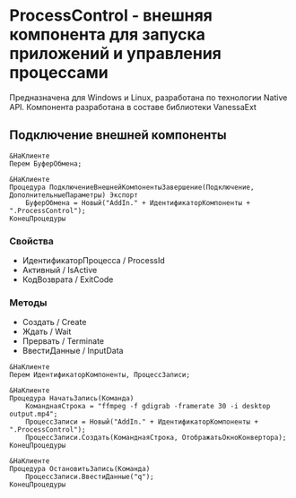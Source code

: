 # ProcessControl - внешняя компонента для запуска приложений и управления процессами

Предназначена для Windows и Linux, разработана по технологии Native API.
Компонента разработана в составе библиотеки VanessaExt

## Подключение внешней компоненты

```bsl
&НаКлиенте
Перем БуферОбмена;

&НаКлиенте
Процедура ПодключениеВнешнейКомпонентыЗавершение(Подключение, ДополнительныеПараметры) Экспорт
	БуферОбмена = Новый("AddIn." + ИдентификаторКомпоненты + ".ProcessControl");
КонецПроцедуры	

```
### Свойства
- ИдентификаторПроцесса / ProcessId</a>
- Активный / IsActive</a>
- КодВозврата / ExitCode</a>

### Методы
- Создать / Create
- Ждать / Wait
- Прервать / Terminate
- ВвестиДанные / InputData

```bsl
&НаКлиенте
Перем ИдентификаторКомпоненты, ПроцессЗаписи;

&НаКлиенте
Процедура НачатьЗапись(Команда)
	КоманднаяСтрока = "ffmpeg -f gdigrab -framerate 30 -i desktop output.mp4";
	ПроцессЗаписи = Новый("AddIn." + ИдентификаторКомпоненты + ".ProcessControl");
	ПроцессЗаписи.Создать(КоманднаяСтрока, ОтображатьОкноКонвертора);
КонецПроцедуры

&НаКлиенте
Процедура ОстановитьЗапись(Команда)
	ПроцессЗаписи.ВвестиДанные("q");
КонецПроцедуры
```
